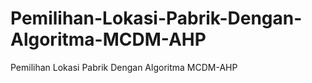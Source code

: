 # Pemilihan-Lokasi-Pabrik-Dengan-Algoritma-MCDM-AHP
Pemilihan Lokasi Pabrik Dengan Algoritma MCDM-AHP
